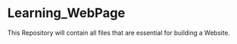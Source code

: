 # Learning_WebPage

This Repository will contain all files that are essential 
for building a Website.
